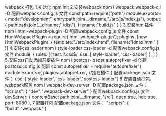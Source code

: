 webpack 打包
1.初始化   npm init 
2.安装webpack    npm i webpack webpack-cli -D
	配置webpack.config.js 文件 
		const path=require("path")
		module.exports={
			mode:"development",
			entry:path.join(__dirname,"./src/js/index.js"),
			output:{
				path:path.join(__dirname,"./dist"),
				filename:"build.js"
			}
		}
3.安装html插件  npm i html-webpack-plugin -D
	配置webpack.config.js 文件 
	const HtmlWebpackPlugin = require('html-webpack-plugin');
	plugins: [new HtmlWebpackPlugin(,
			{
				template:"./src/index.html",
				filename:"idnex.html"
			}
	)]
4.安装css loader   npm i style-loader css-loader -d
	配置webpack.config.js 文件 
	module: {
		rules: [{
			test: /\.css$/,
			use: ['style-loader', 'css-loader']
		}, ]
	}
5.安装css自动添加前缀插件   npm i postcss-loader autoprefixer -d
	创建postcss.config.js
		配置
			const autoprefixer = require("autoprefixer")
			module.exports={
				plugins:[autoprefixer]   //挂在插件
			}
	配置package.json 文件：
		use: ['style-loader', 'css-loader',"postcss-loader"] 
6.安装自动打包，webpack服务   npm i webpack-dev-server -D
	配置package.json 文件：
	"scripts": {
		"dev":"webpack-dev-server"
	}
	配置webpack.config.js 文件 
	devServer: {
		contentBase: path.join(__dirname, 'src'),
		open:true,
		hot: true,
		port: 8080
	},
7.配置打包
	配置package.json 文件：
	"scripts": {
		"build":"webpack"
	}	